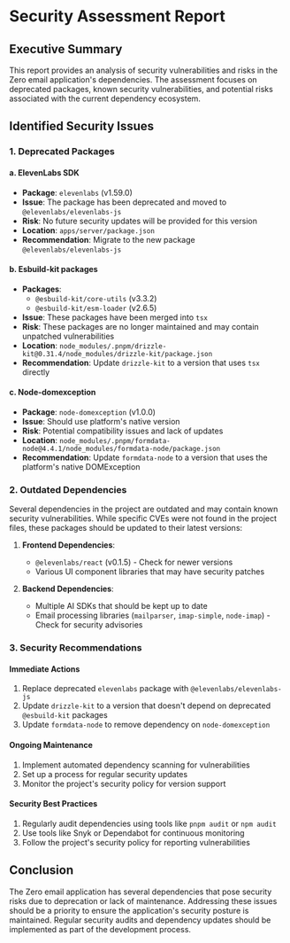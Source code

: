 # Security Assessment Report

## Executive Summary

This report provides an analysis of security vulnerabilities and risks in the Zero email application's dependencies. The assessment focuses on deprecated packages, known security vulnerabilities, and potential risks associated with the current dependency ecosystem.

## Identified Security Issues

### 1. Deprecated Packages

#### a. ElevenLabs SDK
- **Package**: `elevenlabs` (v1.59.0)
- **Issue**: The package has been deprecated and moved to `@elevenlabs/elevenlabs-js`
- **Risk**: No future security updates will be provided for this version
- **Location**: `apps/server/package.json`
- **Recommendation**: Migrate to the new package `@elevenlabs/elevenlabs-js`

#### b. Esbuild-kit packages
- **Packages**: 
  - `@esbuild-kit/core-utils` (v3.3.2)
  - `@esbuild-kit/esm-loader` (v2.6.5)
- **Issue**: These packages have been merged into `tsx`
- **Risk**: These packages are no longer maintained and may contain unpatched vulnerabilities
- **Location**: `node_modules/.pnpm/drizzle-kit@0.31.4/node_modules/drizzle-kit/package.json`
- **Recommendation**: Update `drizzle-kit` to a version that uses `tsx` directly

#### c. Node-domexception
- **Package**: `node-domexception` (v1.0.0)
- **Issue**: Should use platform's native version
- **Risk**: Potential compatibility issues and lack of updates
- **Location**: `node_modules/.pnpm/formdata-node@4.4.1/node_modules/formdata-node/package.json`
- **Recommendation**: Update `formdata-node` to a version that uses the platform's native DOMException

### 2. Outdated Dependencies

Several dependencies in the project are outdated and may contain known security vulnerabilities. While specific CVEs were not found in the project files, these packages should be updated to their latest versions:

1. **Frontend Dependencies**:
   - `@elevenlabs/react` (v0.1.5) - Check for newer versions
   - Various UI component libraries that may have security patches

2. **Backend Dependencies**:
   - Multiple AI SDKs that should be kept up to date
   - Email processing libraries (`mailparser`, `imap-simple`, `node-imap`) - Check for security advisories

### 3. Security Recommendations

#### Immediate Actions
1. Replace deprecated `elevenlabs` package with `@elevenlabs/elevenlabs-js`
2. Update `drizzle-kit` to a version that doesn't depend on deprecated `@esbuild-kit` packages
3. Update `formdata-node` to remove dependency on `node-domexception`

#### Ongoing Maintenance
1. Implement automated dependency scanning for vulnerabilities
2. Set up a process for regular security updates
3. Monitor the project's security policy for version support

#### Security Best Practices
1. Regularly audit dependencies using tools like `pnpm audit` or `npm audit`
2. Use tools like Snyk or Dependabot for continuous monitoring
3. Follow the project's security policy for reporting vulnerabilities

## Conclusion

The Zero email application has several dependencies that pose security risks due to deprecation or lack of maintenance. Addressing these issues should be a priority to ensure the application's security posture is maintained. Regular security audits and dependency updates should be implemented as part of the development process.